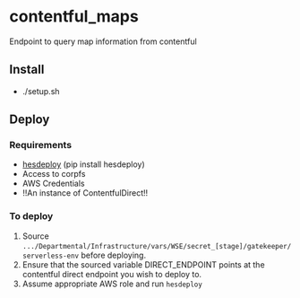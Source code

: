 # contentful_maps
Endpoint to query map information from contentful


## Install
- ./setup.sh

## Deploy
### Requirements
- [hesdeploy](https://github.com/ndlib/hesburgh_utilities/blob/master/scripts/HESDEPLOY.md) (pip install hesdeploy)
- Access to corpfs
- AWS Credentials
- !!An instance of ContentfulDirect!!

### To deploy
1. Source `.../Departmental/Infrastructure/vars/WSE/secret_[stage]/gatekeeper/serverless-env` before deploying.
2. Ensure that the sourced variable DIRECT_ENDPOINT points at the contentful direct endpoint you wish to deploy to.
3. Assume appropriate AWS role and run `hesdeploy`
